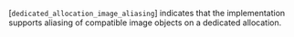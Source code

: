 [`dedicated_allocation_image_aliasing`] indicates that the implementation
supports aliasing of compatible image objects on a dedicated allocation.